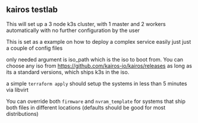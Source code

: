 ## kairos testlab

This will set up a 3 node k3s cluster, with 1 master and 2 workers automatically with no further configuration by the user


This is set as a example on how to deploy a complex service easily just just a couple of config files


only needed argument is iso_path which is the iso to boot from. You can choose any iso from https://github.com/kairos-io/kairos/releases as long as its a standard versions, which ships k3s in the iso.

a simple `terraform apply` should setup the systems in less than 5 minutes via libvirt

You can override both `firmware` and `nvram_template` for systems that ship both files in different locations (defaults should be good for most distributions)